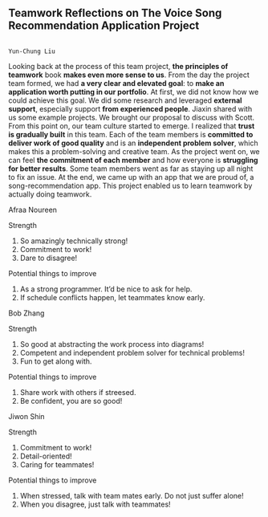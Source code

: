 ## Teamwork Reflections on The Voice Song Recommendation Application Project
                                                                               Yun-Chung Liu
                                                                               
Looking back at the process of this team project, **the principles of teamwork** book **makes even more sense to us**. From the day the project team formed, we had **a very clear and elevated goal**: to **make an application worth putting in our portfolio**. At first, we did not know how we could achieve this goal. We did some research and leveraged **external support**, especially support **from experienced people**. Jiaxin shared with us some example projects. We brought our proposal to discuss with Scott. From this point on, our team culture started to emerge. I realized that **trust is gradually built** in this team. Each of the team members is **committed to deliver work of good quality** and is an **independent problem solver**, which makes this a problem-solving and creative team. As the project went on, we can feel **the commitment of each member** and how everyone is **struggling for better results**. Some team members went as far as staying up all night to fix an issue. At the end, we came up with an app that we are proud of, a song-recommendation app. This project enabled us to learn teamwork by actually doing teamwork.


Afraa Noureen

Strength
1. So amazingly technically strong!
2. Commitment to work!
3. Dare to disagree!

Potential things to improve
1. As a strong programmer. It’d be nice to ask for help.
2. If schedule conflicts happen, let teammates know early.

Bob Zhang

Strength
1. So good at abstracting the work process into diagrams!
2. Competent and independent problem solver for technical problems!
3. Fun to get along with.

Potential things to improve
1. Share work with others if streesed.
2. Be confident, you are so good!

Jiwon Shin

Strength
1. Commitment to work!
2. Detail-oriented!
3. Caring for teammates!

Potential things to improve
1. When stressed, talk with team mates early. Do not just suffer alone!
2. When you disagree, just talk with teammates!


